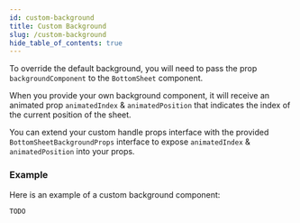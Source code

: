 ```yaml
---
id: custom-background
title: Custom Background
slug: /custom-background
hide_table_of_contents: true
---
```


To override the default background, you will need to pass the prop `backgroundComponent` to the `BottomSheet` component.

When you provide your own background component, it will receive an animated prop `animatedIndex` & `animatedPosition` that indicates the index of the current position of the sheet.

You can extend your custom handle props interface with the provided `BottomSheetBackgroundProps` interface to expose `animatedIndex` & `animatedPosition` into your props.

### Example

Here is an example of a custom background component: 

```tsx
TODO
```
